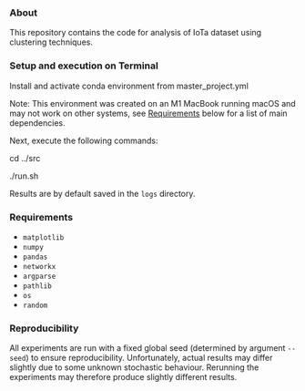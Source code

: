 ### About
This repository contains the code for analysis of IoTa dataset using clustering techniques.

### Setup and execution on Terminal
Install and activate conda environment from master_project.yml

Note: This environment was created on an M1 MacBook running macOS and may not work on other systems, see [Requirements](#requirements) below for a list of main dependencies.

Next, execute the following commands:

cd ../src

./run.sh

Results are by default saved in the `logs` directory.

### Requirements
* `matplotlib`
* `numpy`
* `pandas`
* `networkx`
* `argparse`
* `pathlib`
* `os`
* `random`


### Reproducibility
All experiments are run with a fixed global seed (determined by argument `--seed`) to ensure reproducibility. Unfortunately, actual results may differ slightly due to some unknown stochastic behaviour. Rerunning the experiments may therefore produce slightly different results.
